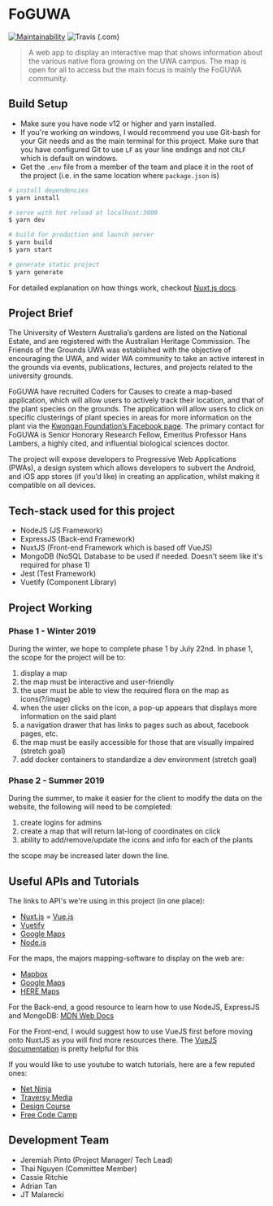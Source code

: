 # FoGUWA
[![Maintainability](https://api.codeclimate.com/v1/badges/73fea3d6e2460e707e00/maintainability)](https://codeclimate.com/github/codersforcauses/FoGUWA/maintainability)
![Travis (.com)](https://img.shields.io/travis/com/codersforcauses/FoGUWA.svg?style=flat)

> A web app to display an interactive map that shows information about the various native flora growing on the UWA campus. The map is open for all to access but the main focus is mainly the FoGUWA community.

## Build Setup

* Make sure you have node v12 or higher and yarn installed.
* If you're working on windows, I would recommend you use Git-bash for your Git needs and as the main terminal for this project. Make sure that you have configured Git to use `LF` as your line endings and not `CRLF` which is default on windows.
* Get the `.env` file from a member of the team and place it in the root of the project (i.e. in the same location where `package.json` is)

``` bash
# install dependencies
$ yarn install

# serve with hot reload at localhost:3000
$ yarn dev

# build for production and launch server
$ yarn build
$ yarn start

# generate static project
$ yarn generate
```

For detailed explanation on how things work, checkout [Nuxt.js docs](https://nuxtjs.org).

## Project Brief

The University of Western Australia’s gardens are listed on the National Estate, and are registered with the Australian Heritage Commission. The Friends of the Grounds UWA was established with the objective of encouraging the UWA, and wider WA community to take an active interest in the grounds via events, publications, lectures, and projects related to the university grounds.

FoGUWA have recruited Coders for Causes to create a map-based application, which will allow users to actively track their location, and that of the plant species on the grounds. The application will allow users to click on specific clusterings of plant species in areas for more information on the plant via the [Kwongan Foundation’s Facebook page](https://www.facebook.com/kwonganfoundation). The primary contact for FoGUWA is Senior Honorary Research Fellow, Emeritus Professor Hans Lambers, a highly cited, and influential biological sciences doctor.

The project will expose developers to Progressive Web Applications (PWAs), a design system which allows developers to subvert the Android, and iOS app stores (if you’d like) in creating an application, whilst making it compatible on all devices.

## Tech-stack used for this project
- NodeJS (JS Framework)
- ExpressJS (Back-end Framework)
- NuxtJS (Front-end Framework which is based off VueJS)
- MongoDB (NoSQL Database to be used if needed. Doesn't seem like it's required for phase 1)
- Jest (Test Framework)
- Vuetify (Component Library)

## Project Working

### Phase 1 - Winter 2019

During the winter, we hope to complete phase 1 by July 22nd. In phase 1, the scope for the project will be to:
1) display a map
2) the map must be interactive and user-friendly
3) the user must be able to view the required flora on the map as icons(?/image)
4) when the user clicks on the icon, a pop-up appears that displays more information on the said plant
5) a navigation drawer that has links to pages such as about, facebook pages, etc.
6) the map must be easily accessible for those that are visually impaired (stretch goal)
7) add docker containers to standardize a dev environment (stretch goal)

### Phase 2 - Summer 2019

During the summer, to make it easier for the client to modify the data on the website, the following will need to be completed:
1) create logins for admins
2) create a map that will return lat-long of coordinates on click
3) ability to add/remove/update the icons and info for each of the plants

the scope may be increased later down the line.

## Useful APIs and Tutorials

The links to API's we're using in this project (in one place):
- [Nuxt.js](https://nuxtjs.org/guide/directory-structure)
= [Vue.js](https://vuejs.org/v2/guide/)
- [Vuetify](https://vuetifyjs.com/en/getting-started/quick-start)
- [Google Maps](https://developers.google.com/maps/documentation/javascript/tutorial)
- [Node.js](https://nodejs.org/api/)

For the maps, the majors mapping-software to display on the web are:
- [Mapbox](https://docs.mapbox.com/mapbox-gl-js/api/)
- [Google Maps](https://developers.google.com/maps/documentation/javascript/tutorial)
- [HERE Maps](https://developer.here.com/documentation)

For the Back-end, a good resource to learn how to use NodeJS, ExpressJS and MongoDB: [MDN Web Docs](https://developer.mozilla.org/en-US/docs/Learn/Server-side/Express_Nodejs)

For the Front-end, I would suggest how to use VueJS first before moving onto NuxtJS as you will find more resources there. The [VueJS documentation](https://vuejs.org/v2/guide/) is pretty helpful for this 

If you would like to use youtube to watch tutorials, here are a few reputed ones:
- [Net Ninja](https://www.youtube.com/channel/UCW5YeuERMmlnqo4oq8vwUpg)
- [Traversy Media](https://www.youtube.com/user/TechGuyWeb)
- [Design Course](https://www.youtube.com/user/DesignCourse)
- [Free Code Camp](https://www.youtube.com/channel/UC8butISFwT-Wl7EV0hUK0BQ)

## Development Team
- Jeremiah Pinto (Project Manager/ Tech Lead)
- Thai Nguyen (Committee Member)
- Cassie Ritchie
- Adrian Tan
- JT Malarecki
